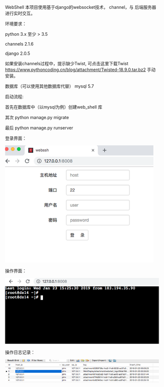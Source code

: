 WebShell
本项目使用基于django的websocket技术， channel，与 后端服务器进行实时交互。

环境要求：

python 3.x 至少 > 3.5

channels  2.1.6

django 2.0.5

如果安装channels过程中，提示缺少Twist,
可点击这里下载Twist https://www.pythoncoding.cn/blog/attachment/Twisted-18.9.0.tar.bz2
手动安装。


数据库（可以使用其他数据库代替）
mysql 5.7


启动流程:

首先在数据库中（以mysql为例）创建web_shell 库

其次 python manage.py migrate

最后 python manage.py runserver


登录界面：

![56774795.png](WebShell/readme_files/56774795.png)

操作界面：

![56869860.png](WebShell/readme_files/56869860.png)

操作日志记录：

![56947662.png](WebShell/readme_files/56947662.png)


